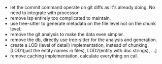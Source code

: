 - let the commit command operate on git diffs as it's already doing. No need to integrate with processor
- remove lsp entirely too complicated to maintain.
- use tree-sitter to generate metadata on the file level not on the chunk level.
- remove the git analysis to make the data even simpler.
- remove the db, directly use tree-sitter for the analysis and generation.
- create a LOD (level of detail) implementation, instead of chunking. [LOD1(just the entity names in files), LOD2(entity with doc strings), ...]
- remove caching implementation, calculate everything on call.